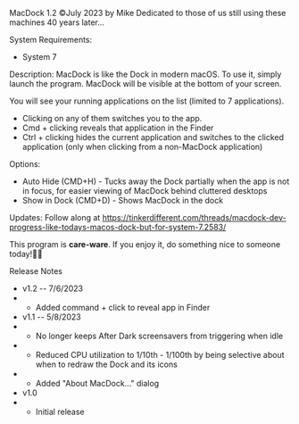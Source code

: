 MacDock 1.2 ©July 2023 by Mike
Dedicated to those of us still using these machines 40 years later...

System Requirements:
- System 7

Description:
MacDock is like the Dock in modern macOS.
To use it, simply launch the program.  MacDock will be visible at the bottom of your screen.  

You will see your running applications on the list (limited to 7 applications).  

- Clicking on any of them switches you to the app.
- Cmd + clicking reveals that application in the Finder
- Ctrl + clicking hides the current application and switches to the clicked application (only when clicking from a non-MacDock application)

Options:
- Auto Hide (CMD+H) - Tucks away the Dock partially when the app is not in focus, for easier viewing of MacDock behind cluttered desktops
- Show in Dock (CMD+D) - Shows MacDock in the dock 

Updates:
Follow along at https://tinkerdifferent.com/threads/macdock-dev-progress-like-todays-macos-dock-but-for-system-7.2583/

This program is **care-ware**.  If you enjoy it, do something nice to someone today!

Release Notes
- v1.2 -- 7/6/2023
- - Added command + click to reveal app in Finder
- v1.1 -- 5/8/2023
- - No longer keeps After Dark screensavers from triggering when idle
- - Reduced CPU utilization to 1/10th - 1/100th by being selective about when to redraw the Dock and its icons
- - Added "About MacDock..." dialog
- v1.0
- - Initial release

